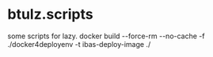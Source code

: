 # btulz.scripts
some scripts for lazy.
docker build --force-rm --no-cache -f ./docker4deployenv -t ibas-deploy-image ./
